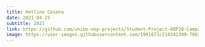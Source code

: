 ```yaml
---
title: Hotline Cesena
date: 2021-04-25
subtitle: 2021
link: https://github.com/unibo-oop-projects/Student-Project-OOP20-Campanozzi-Corradino-Micheli-Zammarchi-HotlineCesena/blob/main/hotline-cesena.jar
image: https://user-images.githubusercontent.com/1991673/210342399-7003842d-fef9-467f-9ea9-5ef122035bf2.png
---
```

